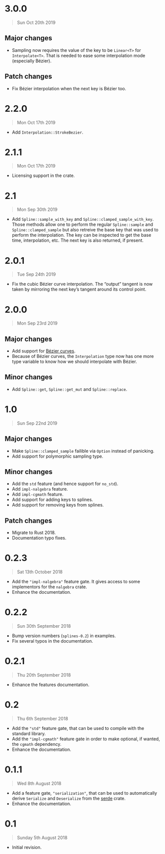 # 3.0.0

> Sun Oct 20th 2019

## Major changes

- Sampling now requires the value of the key to be `Linear<T>` for `Interpolate<T>`. That is needed
  to ease some interpolation mode (especially Bézier).

## Patch changes

- Fix Bézier interpolation when the next key is Bézier too.

# 2.2.0

> Mon Oct 17th 2019

- Add `Interpolation::StrokeBezier`.

# 2.1.1

> Mon Oct 17th 2019

- Licensing support in the crate.

# 2.1

> Mon Sep 30th 2019

- Add `Spline::sample_with_key` and `Spline::clamped_sample_with_key`. Those methods allow one to
  perform the regular `Spline::sample` and `Spline::clamped_sample` but also retreive the base
  key that was used to perform the interpolation. The key can be inspected to get the base time,
  interpolation, etc. The next key is also returned, if present.

# 2.0.1

> Tue Sep 24th 2019

- Fix the cubic Bézier curve interpolation. The “output” tangent is now taken by mirroring the
  next key’s tangent around its control point.

# 2.0.0

> Mon Sep 23rd 2019

## Major changes

- Add support for [Bézier curves](https://en.wikipedia.org/wiki/B%C3%A9zier_curve).
- Because of Bézier curves, the `Interpolation` type now has one more type variable to know how we
  should interpolate with Bézier.

## Minor changes

- Add `Spline::get`, `Spline::get_mut` and `Spline::replace`.

# 1.0

> Sun Sep 22nd 2019

## Major changes

- Make `Spline::clamped_sample` failible via `Option` instead of panicking.
- Add support for polymorphic sampling type.

## Minor changes

- Add the `std` feature (and hence support for `no_std`).
- Add `impl-nalgebra` feature.
- Add `impl-cgmath` feature.
- Add support for adding keys to splines.
- Add support for removing keys from splines.

## Patch changes

- Migrate to Rust 2018.
- Documentation typo fixes.

# 0.2.3

> Sat 13th October 2018

- Add the `"impl-nalgebra"` feature gate. It gives access to some implementors for the `nalgebra`
  crate.
- Enhance the documentation.

# 0.2.2

> Sun 30th September 2018

- Bump version numbers (`splines-0.2`) in examples.
- Fix several typos in the documentation.

# 0.2.1

> Thu 20th September 2018

- Enhance the features documentation.

# 0.2

> Thu 6th September 2018

- Add the `"std"` feature gate, that can be used to compile with the standard library.
- Add the `"impl-cgmath"` feature gate in order to make optional, if wanted, the `cgmath`
  dependency.
- Enhance the documentation.

# 0.1.1

> Wed 8th August 2018

- Add a feature gate, `"serialization"`, that can be used to automatically derive `Serialize` and
  `Deserialize` from the [serde](https://crates.io/crates/serde) crate.
- Enhance the documentation.

# 0.1

> Sunday 5th August 2018

- Initial revision.
